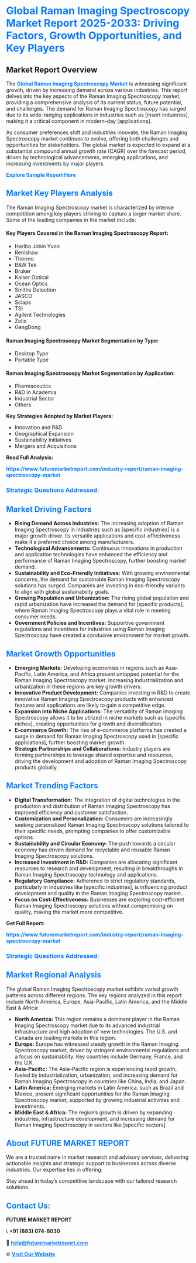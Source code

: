 <h1 style="color: #007BFF;">Global Raman Imaging Spectroscopy Market Report 2025-2033: Driving Factors, Growth Opportunities, and Key Players</h1>

<section id="overview">
<h2>Market Report Overview</h2>
<p>The <a href="https://www.futuremarketreport.com/industry-report/raman-imaging-spectroscopy-market" style="color: #007BFF; text-decoration: none;"><strong>Global Raman Imaging Spectroscopy Market</strong></a> is witnessing significant growth, driven by increasing demand across various industries. This report delves into the key aspects of the Raman Imaging Spectroscopy market, providing a comprehensive analysis of its current status, future potential, and challenges. The demand for Raman Imaging Spectroscopy has surged due to its wide-ranging applications in industries such as [insert industries], making it a critical component in modern-day [applications].</p>
<p>As consumer preferences shift and industries innovate, the Raman Imaging Spectroscopy market continues to evolve, offering both challenges and opportunities for stakeholders. The global market is expected to expand at a substantial compound annual growth rate (CAGR) over the forecast period, driven by technological advancements, emerging applications, and increasing investments by major players.</p>
</section>

<section id="overview">
<p><a href="https://www.futuremarketreport.com/request-sample/reportId=33107" style="color: #007BFF; text-decoration: none;"><strong>Explore Sample Report Here</strong></a></p>
</section>

<section id="key-players">
<h2 style="color: #007BFF;">Market Key Players Analysis</h2>
<p>The Raman Imaging Spectroscopy market is characterized by intense competition among key players striving to capture a larger market share. Some of the leading companies in the market include:</p>
<h4>Key Players Covered in the Raman Imaging Spectroscopy Report:</h4>
<ul><li>Horiba Jobin Yvon</li><li>Renishaw</li><li>Thermo</li><li>B&amp;W Tek</li><li>Bruker</li><li>Kaiser Optical</li><li>Ocean Optics</li><li>Smiths Detection</li><li>JASCO</li><li>Sciaps</li><li>TSI</li><li>Agilent Technologies</li><li>Zolix</li><li>GangDong</li></ul>
<h4>Raman Imaging Spectroscopy Market Segmentation by Type:</h4>
<ul><li>Desktop Type</li><li>Portable Type</li></ul>

<h4>Raman Imaging Spectroscopy Market Segmentation by Application:</h4>
<ul><li>Pharmaceutics</li><li>R&amp;D in Academia</li><li>Industrial Sector</li><li>Others</li></ul>
<p><strong>Key Strategies Adopted by Market Players:</strong></p>
<ul>
<li>Innovation and R&D</li>
<li>Geographical Expansion</li>
<li>Sustainability Initiatives</li>
<li>Mergers and Acquisitions</li>
</ul>
</section>

<section>
<p><strong>Read Full Analysis: </strong></p><a href="https://www.futuremarketreport.com/industry-report/raman-imaging-spectroscopy-market" style="color: #007BFF; text-decoration: none;"><strong>https://www.futuremarketreport.com/industry-report/raman-imaging-spectroscopy-market</strong></a>
<h3 style="color: #007BFF;">Strategic Questions Addressed:</h3>
</section>

<section id="driving-factors">
<h2 style="color: #007BFF;">Market Driving Factors</h2>
<ul>
<li><strong>Rising Demand Across Industries:</strong> The increasing adoption of Raman Imaging Spectroscopy in industries such as [specific industries] is a major growth driver. Its versatile applications and cost-effectiveness make it a preferred choice among manufacturers.</li>
<li><strong>Technological Advancements:</strong> Continuous innovations in production and application technologies have enhanced the efficiency and performance of Raman Imaging Spectroscopy, further boosting market demand.</li>
<li><strong>Sustainability and Eco-Friendly Initiatives:</strong> With growing environmental concerns, the demand for sustainable Raman Imaging Spectroscopy solutions has surged. Companies are investing in eco-friendly variants to align with global sustainability goals.</li>
<li><strong>Growing Population and Urbanization:</strong> The rising global population and rapid urbanization have increased the demand for [specific products], where Raman Imaging Spectroscopy plays a vital role in meeting consumer needs.</li>
<li><strong>Government Policies and Incentives:</strong> Supportive government regulations and incentives for industries using Raman Imaging Spectroscopy have created a conducive environment for market growth.</li>
</ul>
</section>

<section id="growth-opportunities">
<h2 style="color: #007BFF;">Market Growth Opportunities</h2>
<ul>
<li><strong>Emerging Markets:</strong> Developing economies in regions such as Asia-Pacific, Latin America, and Africa present untapped potential for the Raman Imaging Spectroscopy market. Increasing industrialization and urbanization in these regions are key growth drivers.</li>
<li><strong>Innovative Product Development:</strong> Companies investing in R&D to create innovative Raman Imaging Spectroscopy products with enhanced features and applications are likely to gain a competitive edge.</li>
<li><strong>Expansion into Niche Applications:</strong> The versatility of Raman Imaging Spectroscopy allows it to be utilized in niche markets such as [specific niches], creating opportunities for growth and diversification.</li>
<li><strong>E-commerce Growth:</strong> The rise of e-commerce platforms has created a surge in demand for Raman Imaging Spectroscopy used in [specific applications], further boosting market growth.</li>
<li><strong>Strategic Partnerships and Collaborations:</strong> Industry players are forming partnerships to leverage shared expertise and resources, driving the development and adoption of Raman Imaging Spectroscopy products globally.</li>
</ul>
</section>

<section id="trending-factors">
<h2 style="color: #007BFF;">Market Trending Factors</h2>
<ul>
<li><strong>Digital Transformation:</strong> The integration of digital technologies in the production and distribution of Raman Imaging Spectroscopy has improved efficiency and customer satisfaction.</li>
<li><strong>Customization and Personalization:</strong> Consumers are increasingly seeking personalized Raman Imaging Spectroscopy solutions tailored to their specific needs, prompting companies to offer customizable options.</li>
<li><strong>Sustainability and Circular Economy:</strong> The push towards a circular economy has driven demand for recyclable and reusable Raman Imaging Spectroscopy solutions.</li>
<li><strong>Increased Investment in R&D:</strong> Companies are allocating significant resources to research and development, resulting in breakthroughs in Raman Imaging Spectroscopy technology and applications.</li>
<li><strong>Regulatory Compliance:</strong> Adherence to strict regulatory standards, particularly in industries like [specific industries], is influencing product development and quality in the Raman Imaging Spectroscopy market.</li>
<li><strong>Focus on Cost-Effectiveness:</strong> Businesses are exploring cost-efficient Raman Imaging Spectroscopy solutions without compromising on quality, making the market more competitive.</li>
</ul>
</section>

<section>
<p><strong>Get Full Report: </strong></p><a href="https://www.futuremarketreport.com/industry-report/raman-imaging-spectroscopy-market" style="color: #007BFF; text-decoration: none;"><strong>https://www.futuremarketreport.com/industry-report/raman-imaging-spectroscopy-market</strong></a>
<h3 style="color: #007BFF;">Strategic Questions Addressed:</h3>
</section>


<section id="regional-analysis">
<h2 style="color: #007BFF;">Market Regional Analysis</h2>
<p>The global Raman Imaging Spectroscopy market exhibits varied growth patterns across different regions. The key regions analyzed in this report include North America, Europe, Asia-Pacific, Latin America, and the Middle East & Africa:</p>
<ul>
<li><strong>North America:</strong> This region remains a dominant player in the Raman Imaging Spectroscopy market due to its advanced industrial infrastructure and high adoption of new technologies. The U.S. and Canada are leading markets in this region.</li>
<li><strong>Europe:</strong> Europe has witnessed steady growth in the Raman Imaging Spectroscopy market, driven by stringent environmental regulations and a focus on sustainability. Key countries include Germany, France, and the U.K.</li>
<li><strong>Asia-Pacific:</strong> The Asia-Pacific region is experiencing rapid growth, fueled by industrialization, urbanization, and increasing demand for Raman Imaging Spectroscopy in countries like China, India, and Japan.</li>
<li><strong>Latin America:</strong> Emerging markets in Latin America, such as Brazil and Mexico, present significant opportunities for the Raman Imaging Spectroscopy market, supported by growing industrial activities and investments.</li>
<li><strong>Middle East & Africa:</strong> The region’s growth is driven by expanding industries, infrastructure development, and increasing demand for Raman Imaging Spectroscopy in sectors like [specific sectors].</li>
</ul>
</section>

<footer>
<h2 style="color: #007BFF;">About FUTURE MARKET REPORT</h2>
<p>We are a trusted name in market research and advisory services, delivering actionable insights and strategic support to businesses across diverse industries. Our expertise lies in offering:</p>

<p>Stay ahead in today’s competitive landscape with our tailored research solutions.</p>

<h2 style="color: #007BFF;">Contact Us:</h2>
<p><strong>FUTURE MARKET REPORT</strong></p>
<p>📞 <strong>+91 (883) 074-8030</strong></p>
<p>📧 <strong><a href="mailto:help@futuremarketreport.com" style="color: #007BFF;">help@futuremarketreport.com</a></strong></p>
<p>🌐 <strong><a href="https://www.futuremarketreport.com/" style="color: #007BFF;">Visit Our Website</a></strong></p>
</footer>